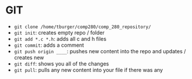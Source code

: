 # GIT

- `git clone /home/tburger/comp280/comp_280_repository/`
- `git init`: creates empty repo / folder
- `git add *.c *.h`: adds all c and h files
- `git commit`: adds a comment
- `git push origin ____`: pushes new content into the repo and updates / creates new
- `git diff`: shows you all of the changes
- `git pull`: pulls any new content into your file if there was any
